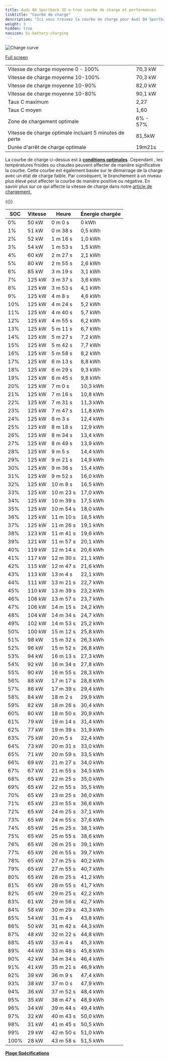 ```yaml
---
title: Audi Q4 Sportback 35 e-tron courbe de charge et performances
linktitle: "Courbe de charge"
description: "Ici vous trouvez la courbe de charge pour Audi Q4 Sportback 35 e-tron."
weight: 3
hidden: true
navicon: bi-battery-charging
---
```

<!-- markdownlint-disable MD033 -->
<img src="/images/models/audi/q4_e-tron/q4_sportback_35_e-tron/chargingcurve.svg" alt="Charge curve" class="img-fluid">

[Full screen](/images/models/audi/q4_e-tron/q4_sportback_35_e-tron/chargingcurve.svg)


<table class="table table-striped border">
<tbody>
<tr>
<td>Vitesse de charge moyenne 0 - 100%</td><td>70,3 kW</td>
</tr>
<tr>
<td>Vitesse de charge moyenne 10-100%</td><td>70,3 kW</td>
</tr>
<tr>
<td>Vitesse de charge moyenne 10-90%</td><td>82,0 kW</td>
</tr>
<tr>
<td>Vitesse de charge moyenne 10-80%</td><td>90,1 kW</td>
</tr>
<tr>
<td>Taux C maximum</td><td>2,27</td>
</tr>
<tr>
<td>Taux C moyen</td><td>1,60</td>
</tr>
<tr>
<td>Zone de chargement optimale</td><td>6% - 57%</td>
</tr>
<tr>
<td>Vitesse de charge optimale incluant 5 minutes de perte</td><td>81,5kW</td>
</tr>
<tr>
<td>Durée d'arrêt de charge optimale</td><td>19m21s</td>
</tr>
</tbody>
</table>


La courbe de charge ci-dessus est à **[conditions optimales](../../../../../technology/battery/charging/#temperature)**. Cependant , les températures froides ou chaudes peuvent affecter de manière significative la courbe. Cette courbe est également basée sur le démarrage de la charge avec un état de charge faible. Par conséquent, le branchement à un niveau plus élevé peut affecter la courbe de manière positive ou négative. En savoir plus sur ce qui affecte la vitesse de charge dans notre [article de chargement.](../../../../../technology/battery/charging/)


{{<evkxdisplayaddarticle />}}
<table class="table table-striped border">
<thead>
<tr><th>SOC</th><th>Vitesse</th><th>Heure</th><th>Énergie chargée</th></tr>
</thead>
<tbody>
<tr>
<td>0%</td><td>50 kW</td><td> 0 m 0 s </td><td>0 kWh </td>
</tr>
<tr>
<td>1%</td><td>51 kW</td><td> 0 m 38 s </td><td>0,5 kWh </td>
</tr>
<tr>
<td>2%</td><td>52 kW</td><td> 1 m 16 s </td><td>1,0 kWh </td>
</tr>
<tr>
<td>3%</td><td>54 kW</td><td> 1 m 53 s </td><td>1,5 kWh </td>
</tr>
<tr>
<td>4%</td><td>60 kW</td><td> 2 m 27 s </td><td>2,1 kWh </td>
</tr>
<tr>
<td>5%</td><td>80 kW</td><td> 2 m 55 s </td><td>2,6 kWh </td>
</tr>
<tr>
<td>6%</td><td>85 kW</td><td> 3 m 19 s </td><td>3,1 kWh </td>
</tr>
<tr>
<td>7%</td><td>125 kW</td><td> 3 m 37 s </td><td>3,6 kWh </td>
</tr>
<tr>
<td>8%</td><td>125 kW</td><td> 3 m 53 s </td><td>4,1 kWh </td>
</tr>
<tr>
<td>9%</td><td>125 kW</td><td> 4 m 8 s </td><td>4,6 kWh </td>
</tr>
<tr>
<td>10%</td><td>125 kW</td><td> 4 m 24 s </td><td>5,2 kWh </td>
</tr>
<tr>
<td>11%</td><td>125 kW</td><td> 4 m 40 s </td><td>5,7 kWh </td>
</tr>
<tr>
<td>12%</td><td>125 kW</td><td> 4 m 55 s </td><td>6,2 kWh </td>
</tr>
<tr>
<td>13%</td><td>125 kW</td><td> 5 m 11 s </td><td>6,7 kWh </td>
</tr>
<tr>
<td>14%</td><td>125 kW</td><td> 5 m 27 s </td><td>7,2 kWh </td>
</tr>
<tr>
<td>15%</td><td>125 kW</td><td> 5 m 42 s </td><td>7,7 kWh </td>
</tr>
<tr>
<td>16%</td><td>125 kW</td><td> 5 m 58 s </td><td>8,2 kWh </td>
</tr>
<tr>
<td>17%</td><td>125 kW</td><td> 6 m 13 s </td><td>8,8 kWh </td>
</tr>
<tr>
<td>18%</td><td>125 kW</td><td> 6 m 29 s </td><td>9,3 kWh </td>
</tr>
<tr>
<td>19%</td><td>125 kW</td><td> 6 m 45 s </td><td>9,8 kWh </td>
</tr>
<tr>
<td>20%</td><td>125 kW</td><td> 7 m 0 s </td><td>10,3 kWh </td>
</tr>
<tr>
<td>21%</td><td>125 kW</td><td> 7 m 16 s </td><td>10,8 kWh </td>
</tr>
<tr>
<td>22%</td><td>125 kW</td><td> 7 m 31 s </td><td>11,3 kWh </td>
</tr>
<tr>
<td>23%</td><td>125 kW</td><td> 7 m 47 s </td><td>11,8 kWh </td>
</tr>
<tr>
<td>24%</td><td>125 kW</td><td> 8 m 3 s </td><td>12,4 kWh </td>
</tr>
<tr>
<td>25%</td><td>125 kW</td><td> 8 m 18 s </td><td>12,9 kWh </td>
</tr>
<tr>
<td>26%</td><td>125 kW</td><td> 8 m 34 s </td><td>13,4 kWh </td>
</tr>
<tr>
<td>27%</td><td>125 kW</td><td> 8 m 49 s </td><td>13,9 kWh </td>
</tr>
<tr>
<td>28%</td><td>125 kW</td><td> 9 m 5 s </td><td>14,4 kWh </td>
</tr>
<tr>
<td>29%</td><td>125 kW</td><td> 9 m 21 s </td><td>14,9 kWh </td>
</tr>
<tr>
<td>30%</td><td>125 kW</td><td> 9 m 36 s </td><td>15,4 kWh </td>
</tr>
<tr>
<td>31%</td><td>125 kW</td><td> 9 m 52 s </td><td>16,0 kWh </td>
</tr>
<tr>
<td>32%</td><td>125 kW</td><td> 10 m 8 s </td><td>16,5 kWh </td>
</tr>
<tr>
<td>33%</td><td>125 kW</td><td> 10 m 23 s </td><td>17,0 kWh </td>
</tr>
<tr>
<td>34%</td><td>125 kW</td><td> 10 m 39 s </td><td>17,5 kWh </td>
</tr>
<tr>
<td>35%</td><td>125 kW</td><td> 10 m 54 s </td><td>18,0 kWh </td>
</tr>
<tr>
<td>36%</td><td>125 kW</td><td> 11 m 10 s </td><td>18,5 kWh </td>
</tr>
<tr>
<td>37%</td><td>125 kW</td><td> 11 m 26 s </td><td>19,1 kWh </td>
</tr>
<tr>
<td>38%</td><td>123 kW</td><td> 11 m 41 s </td><td>19,6 kWh </td>
</tr>
<tr>
<td>39%</td><td>121 kW</td><td> 11 m 57 s </td><td>20,1 kWh </td>
</tr>
<tr>
<td>40%</td><td>119 kW</td><td> 12 m 14 s </td><td>20,6 kWh </td>
</tr>
<tr>
<td>41%</td><td>117 kW</td><td> 12 m 30 s </td><td>21,1 kWh </td>
</tr>
<tr>
<td>42%</td><td>115 kW</td><td> 12 m 47 s </td><td>21,6 kWh </td>
</tr>
<tr>
<td>43%</td><td>113 kW</td><td> 13 m 4 s </td><td>22,1 kWh </td>
</tr>
<tr>
<td>44%</td><td>111 kW</td><td> 13 m 21 s </td><td>22,7 kWh </td>
</tr>
<tr>
<td>45%</td><td>110 kW</td><td> 13 m 39 s </td><td>23,2 kWh </td>
</tr>
<tr>
<td>46%</td><td>108 kW</td><td> 13 m 57 s </td><td>23,7 kWh </td>
</tr>
<tr>
<td>47%</td><td>106 kW</td><td> 14 m 15 s </td><td>24,2 kWh </td>
</tr>
<tr>
<td>48%</td><td>104 kW</td><td> 14 m 34 s </td><td>24,7 kWh </td>
</tr>
<tr>
<td>49%</td><td>102 kW</td><td> 14 m 53 s </td><td>25,2 kWh </td>
</tr>
<tr>
<td>50%</td><td>100 kW</td><td> 15 m 12 s </td><td>25,8 kWh </td>
</tr>
<tr>
<td>51%</td><td>98 kW</td><td> 15 m 32 s </td><td>26,3 kWh </td>
</tr>
<tr>
<td>52%</td><td>96 kW</td><td> 15 m 52 s </td><td>26,8 kWh </td>
</tr>
<tr>
<td>53%</td><td>94 kW</td><td> 16 m 13 s </td><td>27,3 kWh </td>
</tr>
<tr>
<td>54%</td><td>92 kW</td><td> 16 m 34 s </td><td>27,8 kWh </td>
</tr>
<tr>
<td>55%</td><td>90 kW</td><td> 16 m 55 s </td><td>28,3 kWh </td>
</tr>
<tr>
<td>56%</td><td>88 kW</td><td> 17 m 17 s </td><td>28,8 kWh </td>
</tr>
<tr>
<td>57%</td><td>86 kW</td><td> 17 m 39 s </td><td>29,4 kWh </td>
</tr>
<tr>
<td>58%</td><td>84 kW</td><td> 18 m 2 s </td><td>29,9 kWh </td>
</tr>
<tr>
<td>59%</td><td>82 kW</td><td> 18 m 26 s </td><td>30,4 kWh </td>
</tr>
<tr>
<td>60%</td><td>80 kW</td><td> 18 m 50 s </td><td>30,9 kWh </td>
</tr>
<tr>
<td>61%</td><td>79 kW</td><td> 19 m 14 s </td><td>31,4 kWh </td>
</tr>
<tr>
<td>62%</td><td>77 kW</td><td> 19 m 39 s </td><td>31,9 kWh </td>
</tr>
<tr>
<td>63%</td><td>75 kW</td><td> 20 m 5 s </td><td>32,4 kWh </td>
</tr>
<tr>
<td>64%</td><td>73 kW</td><td> 20 m 31 s </td><td>33,0 kWh </td>
</tr>
<tr>
<td>65%</td><td>71 kW</td><td> 20 m 59 s </td><td>33,5 kWh </td>
</tr>
<tr>
<td>66%</td><td>69 kW</td><td> 21 m 27 s </td><td>34,0 kWh </td>
</tr>
<tr>
<td>67%</td><td>67 kW</td><td> 21 m 55 s </td><td>34,5 kWh </td>
</tr>
<tr>
<td>68%</td><td>65 kW</td><td> 22 m 25 s </td><td>35,0 kWh </td>
</tr>
<tr>
<td>69%</td><td>65 kW</td><td> 22 m 55 s </td><td>35,5 kWh </td>
</tr>
<tr>
<td>70%</td><td>65 kW</td><td> 23 m 25 s </td><td>36,0 kWh </td>
</tr>
<tr>
<td>71%</td><td>65 kW</td><td> 23 m 55 s </td><td>36,6 kWh </td>
</tr>
<tr>
<td>72%</td><td>65 kW</td><td> 24 m 25 s </td><td>37,1 kWh </td>
</tr>
<tr>
<td>73%</td><td>65 kW</td><td> 24 m 55 s </td><td>37,6 kWh </td>
</tr>
<tr>
<td>74%</td><td>65 kW</td><td> 25 m 25 s </td><td>38,1 kWh </td>
</tr>
<tr>
<td>75%</td><td>65 kW</td><td> 25 m 55 s </td><td>38,6 kWh </td>
</tr>
<tr>
<td>76%</td><td>65 kW</td><td> 26 m 25 s </td><td>39,1 kWh </td>
</tr>
<tr>
<td>77%</td><td>65 kW</td><td> 26 m 55 s </td><td>39,7 kWh </td>
</tr>
<tr>
<td>78%</td><td>65 kW</td><td> 27 m 25 s </td><td>40,2 kWh </td>
</tr>
<tr>
<td>79%</td><td>65 kW</td><td> 27 m 55 s </td><td>40,7 kWh </td>
</tr>
<tr>
<td>80%</td><td>65 kW</td><td> 28 m 25 s </td><td>41,2 kWh </td>
</tr>
<tr>
<td>81%</td><td>65 kW</td><td> 28 m 55 s </td><td>41,7 kWh </td>
</tr>
<tr>
<td>82%</td><td>65 kW</td><td> 29 m 25 s </td><td>42,2 kWh </td>
</tr>
<tr>
<td>83%</td><td>61 kW</td><td> 29 m 56 s </td><td>42,7 kWh </td>
</tr>
<tr>
<td>84%</td><td>58 kW</td><td> 30 m 29 s </td><td>43,3 kWh </td>
</tr>
<tr>
<td>85%</td><td>54 kW</td><td> 31 m 4 s </td><td>43,8 kWh </td>
</tr>
<tr>
<td>86%</td><td>50 kW</td><td> 31 m 42 s </td><td>44,3 kWh </td>
</tr>
<tr>
<td>87%</td><td>48 kW</td><td> 32 m 22 s </td><td>44,8 kWh </td>
</tr>
<tr>
<td>88%</td><td>45 kW</td><td> 33 m 4 s </td><td>45,3 kWh </td>
</tr>
<tr>
<td>89%</td><td>44 kW</td><td> 33 m 48 s </td><td>45,8 kWh </td>
</tr>
<tr>
<td>90%</td><td>42 kW</td><td> 34 m 34 s </td><td>46,4 kWh </td>
</tr>
<tr>
<td>91%</td><td>41 kW</td><td> 35 m 21 s </td><td>46,9 kWh </td>
</tr>
<tr>
<td>92%</td><td>39 kW</td><td> 36 m 9 s </td><td>47,4 kWh </td>
</tr>
<tr>
<td>93%</td><td>38 kW</td><td> 37 m 0 s </td><td>47,9 kWh </td>
</tr>
<tr>
<td>94%</td><td>36 kW</td><td> 37 m 52 s </td><td>48,4 kWh </td>
</tr>
<tr>
<td>95%</td><td>35 kW</td><td> 38 m 47 s </td><td>48,9 kWh </td>
</tr>
<tr>
<td>96%</td><td>34 kW</td><td> 39 m 44 s </td><td>49,4 kWh </td>
</tr>
<tr>
<td>97%</td><td>32 kW</td><td> 40 m 43 s </td><td>50,0 kWh </td>
</tr>
<tr>
<td>98%</td><td>31 kW</td><td> 41 m 45 s </td><td>50,5 kWh </td>
</tr>
<tr>
<td>99%</td><td>29 kW</td><td> 42 m 50 s </td><td>51,0 kWh </td>
</tr>
<tr>
<td>100%</td><td>28 kW</td><td> 43 m 58 s </td><td>51,5 kWh </td>
</tr>
</tbody>
</table>

<div class="mt-3 mb-3">
<a href="../rangeandconsumption/" class="text-decoration-none text-black">
<strong><i class="bi-arrow-left"></i> Plage </strong>
</a>
<a href="../specifications/" class="text-decoration-none text-black float-end">
<strong>Spécifications <i class="bi-arrow-right"></i></strong>
</a>
</div>
